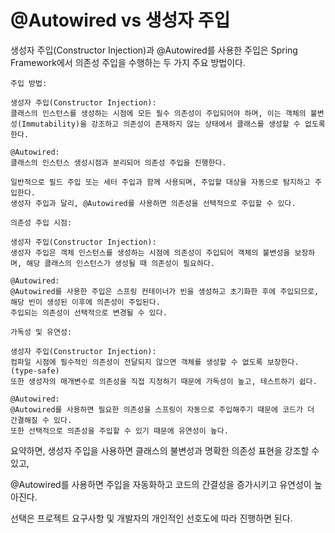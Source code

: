 # @Autowired vs 생성자 주입
생성자 주입(Constructor Injection)과 @Autowired를 사용한 주입은 Spring Framework에서 의존성 주입을 수행하는 두 가지 주요 방법이다.
```
주입 방법:

생성자 주입(Constructor Injection):
클래스의 인스턴스를 생성하는 시점에 모든 필수 의존성이 주입되어야 하며, 이는 객체의 불변성(Immutability)을 강조하고 의존성이 존재하지 않는 상태에서 클래스를 생성할 수 없도록 한다.

@Autowired:
클래스의 인스턴스 생성시점과 분리되어 의존성 주입을 진행한다.

일반적으로 필드 주입 또는 세터 주입과 함께 사용되며, 주입할 대상을 자동으로 탐지하고 주입한다.
생성자 주입과 달리, @Autowired를 사용하면 의존성을 선택적으로 주입할 수 있다.
```
```
의존성 주입 시점:

생성자 주입(Constructor Injection):
생성자 주입은 객체 인스턴스를 생성하는 시점에 의존성이 주입되어 객체의 불변성을 보장하며, 해당 클래스의 인스턴스가 생성될 때 의존성이 필요하다.

@Autowired:
@Autowired를 사용한 주입은 스프링 컨테이너가 빈을 생성하고 초기화한 후에 주입되므로, 해당 빈이 생성된 이후에 의존성이 주입된다.
주입되는 의존성이 선택적으로 변경될 수 있다.
```
```
가독성 및 유연성:

생성자 주입(Constructor Injection):
컴파일 시점에 필수적인 의존성이 전달되지 않으면 객체를 생성할 수 없도록 보장한다.(type-safe)
또한 생성자의 매개변수로 의존성을 직접 지정하기 때문에 가독성이 높고, 테스트하기 쉽다.

@Autowired:
@Autowired를 사용하면 필요한 의존성을 스프링이 자동으로 주입해주기 때문에 코드가 더 간결해질 수 있다.
또한 선택적으로 의존성을 주입할 수 있기 때문에 유연성이 높다.
```

요약하면, 생성자 주입을 사용하면 클래스의 불변성과 명확한 의존성 표현을 강조할 수 있고, 

@Autowired를 사용하면 주입을 자동화하고 코드의 간결성을 증가시키고 유연성이 높아진다.

선택은 프로젝트 요구사항 및 개발자의 개인적인 선호도에 따라 진행하면 된다.

